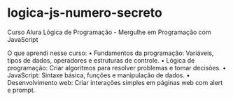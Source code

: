 # logica-js-numero-secreto

Curso Alura
Lógica de Programação - Mergulhe em Programação com JavaScript

O que aprendi nesse curso:
•	Fundamentos da programação: Variáveis, tipos de dados, operadores e estruturas de controle.
•	Lógica de programação: Criar algoritmos para resolver problemas e tomar decisões.
•	JavaScript: Sintaxe básica, funções e manipulação de dados.
•	Desenvolvimento web: Criar interações simples em páginas web com alert e prompt.
